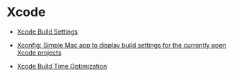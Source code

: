 # Xcode

- [Xcode Build Settings](https://xcodebuildsettings.com)

- [Xconfig: Simple Mac app to display build settings for the currently open Xcode projects](https://github.com/pfandrade/Xconfig)

- [Xcode Build Time Optimization](https://www.onswiftwings.com/posts/build-time-optimization-part1/)
